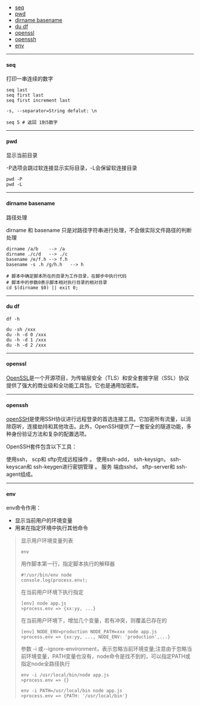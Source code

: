 
<!-- TOC -->

- [seq](#seq)
- [pwd](#pwd)
- [dirname basename](#dirname-basename)
- [du df](#du-df)
- [openssl](#openssl)
- [openssh](#openssh)
- [env](#env)

<!-- /TOC -->


<hr>

#### seq

打印一串连续的数字

```shell
seq last
seq first last
seq first increment last

-s, --separator=String defalut: \n

seq 5 # 返回 1到5数字
```

<hr>

#### pwd

 显示当前目录  

 -P选项会跳过软连接显示实际目录，-L会保留软连接目录  

```shell
pwd -P
pwd -L
```

<hr>

#### dirname basename

路径处理

dirname 和 basename 只是对路径字符串进行处理，不会做实际文件路径的判断处理

```shell
dirname /a/b    --> /a
dirname ./c/d   --> ./c
basename /e/f.h --> f.h
basename -s .h /g/h.h   --> h

# 脚本中确定脚本所在的目录为工作目录，在脚步中执行代码
# 脚本中的参数0表示脚本相对执行目录的相对目录
cd $(dirname $0) || exit 0;
```

<hr>

#### du df

```shell
df -h

du -sh /xxx
du -h -d 0 /xxx
du -h -d 1 /xxx
du -h -d 2 /xxx
```

<hr>

#### openssl

[OpenSSL](https://www.openssl.org/)是一个开源项目，为传输层安全（TLS）和安全套接字层（SSL）协议提供了强大的商业级和全功能工具包。它也是通用加密库。


<hr>

#### openssh

[openSSH](http://www.openssh.com/)是使用SSH协议进行远程登录的首选连接工具。它加密所有流量，以消除窃听，连接劫持和其他攻击。此外，OpenSSH提供了一套安全的隧道功能，多种身份验证方法和复杂的配置选项。

OpenSSH套件包含以下工具：

使用ssh， scp和 sftp完成远程操作 。
使用ssh-add， ssh-keysign， ssh-keyscan和 ssh-keygen进行密钥管理 。
服务 端由sshd， sftp-server和 ssh-agent组成。


<hr>

#### env

env命令作用：
- 显示当前用户的环境变量
- 用来在指定环境中执行其他命令

> 显示用户环境变量列表
> ```shell
> env
> ```
>
> 用作脚本第一行，指定脚本执行的解释器
> ```shell
> #!/usr/bin/env node
> console.log(process.env);
> ```
> 
>
> 在当前用户环境下执行指定
> ```shell
> [env] node app.js
> >process.env => {xx:yy, ...}
> ```
>
> 在当前用户环境下，增加几个变量，若有冲突，则覆盖已存在的
> ```shell
> [env] NODE_ENV=production NODE_PATH=xxx node app.js
> >process.env => {xx:yy, ..., NODE_ENV: 'production',...}
> ```
>
> 参数 -i 或--ignore-environment，表示忽略当前环境变量;注意由于忽略当前环境变量，PATH变量也没有，node命令是找不到的，可以指定PATH或指定node全路径执行
> ```shell
> env -i /usr/local/bin/node app.js
> >process.env => {}
>
> env -i PATH=/usr/local/bin node app.js
> >process.env => {PATH: '/usr/local/bin'}
> ```
>
